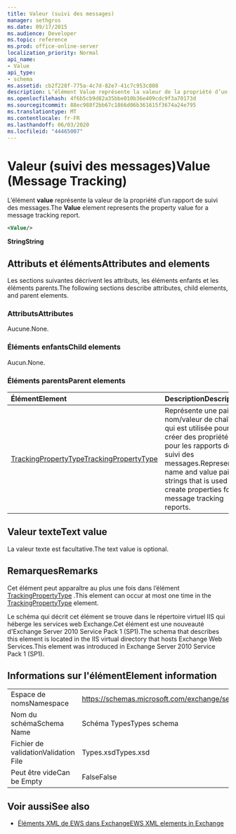 ```yaml
---
title: Valeur (suivi des messages)
manager: sethgros
ms.date: 09/17/2015
ms.audience: Developer
ms.topic: reference
ms.prod: office-online-server
localization_priority: Normal
api_name:
- Value
api_type:
- schema
ms.assetid: cb2f228f-775a-4c7d-82e7-41c7c953c808
description: L’élément Value représente la valeur de la propriété d’un rapport de suivi des messages.
ms.openlocfilehash: 4f6b5cb9d82a35bbe010b36e409cdc9f3a70173d
ms.sourcegitcommit: 88ec988f2bb67c1866d06b361615f3674a24e795
ms.translationtype: MT
ms.contentlocale: fr-FR
ms.lasthandoff: 06/03/2020
ms.locfileid: "44465007"
---
```

# <a name="value-message-tracking"></a><span data-ttu-id="829b7-103">Valeur (suivi des messages)</span><span class="sxs-lookup"><span data-stu-id="829b7-103">Value (Message Tracking)</span></span>

<span data-ttu-id="829b7-104">L’élément **value** représente la valeur de la propriété d’un rapport de suivi des messages.</span><span class="sxs-lookup"><span data-stu-id="829b7-104">The **Value** element represents the property value for a message tracking report.</span></span> 
  
```xml
<Value/>
```

<span data-ttu-id="829b7-105">**String**</span><span class="sxs-lookup"><span data-stu-id="829b7-105">**String**</span></span>

## <a name="attributes-and-elements"></a><span data-ttu-id="829b7-106">Attributs et éléments</span><span class="sxs-lookup"><span data-stu-id="829b7-106">Attributes and elements</span></span>

<span data-ttu-id="829b7-107">Les sections suivantes décrivent les attributs, les éléments enfants et les éléments parents.</span><span class="sxs-lookup"><span data-stu-id="829b7-107">The following sections describe attributes, child elements, and parent elements.</span></span>
  
### <a name="attributes"></a><span data-ttu-id="829b7-108">Attributs</span><span class="sxs-lookup"><span data-stu-id="829b7-108">Attributes</span></span>

<span data-ttu-id="829b7-109">Aucune.</span><span class="sxs-lookup"><span data-stu-id="829b7-109">None.</span></span>
  
### <a name="child-elements"></a><span data-ttu-id="829b7-110">Éléments enfants</span><span class="sxs-lookup"><span data-stu-id="829b7-110">Child elements</span></span>

<span data-ttu-id="829b7-111">Aucun.</span><span class="sxs-lookup"><span data-stu-id="829b7-111">None.</span></span>
  
### <a name="parent-elements"></a><span data-ttu-id="829b7-112">Éléments parents</span><span class="sxs-lookup"><span data-stu-id="829b7-112">Parent elements</span></span>

|<span data-ttu-id="829b7-113">**Élément**</span><span class="sxs-lookup"><span data-stu-id="829b7-113">**Element**</span></span>|<span data-ttu-id="829b7-114">**Description**</span><span class="sxs-lookup"><span data-stu-id="829b7-114">**Description**</span></span>|
|:-----|:-----|
|[<span data-ttu-id="829b7-115">TrackingPropertyType</span><span class="sxs-lookup"><span data-stu-id="829b7-115">TrackingPropertyType</span></span>](trackingpropertytype.md) <br/> |<span data-ttu-id="829b7-116">Représente une paire nom/valeur de chaînes qui est utilisée pour créer des propriétés pour les rapports de suivi des messages.</span><span class="sxs-lookup"><span data-stu-id="829b7-116">Represents a name and value pair of strings that is used to create properties for message tracking reports.</span></span>  <br/> |
   
## <a name="text-value"></a><span data-ttu-id="829b7-117">Valeur texte</span><span class="sxs-lookup"><span data-stu-id="829b7-117">Text value</span></span>

<span data-ttu-id="829b7-118">La valeur texte est facultative.</span><span class="sxs-lookup"><span data-stu-id="829b7-118">The text value is optional.</span></span>
  
## <a name="remarks"></a><span data-ttu-id="829b7-119">Remarques</span><span class="sxs-lookup"><span data-stu-id="829b7-119">Remarks</span></span>

<span data-ttu-id="829b7-120">Cet élément peut apparaître au plus une fois dans l’élément [TrackingPropertyType](trackingpropertytype.md) .</span><span class="sxs-lookup"><span data-stu-id="829b7-120">This element can occur at most one time in the [TrackingPropertyType](trackingpropertytype.md) element.</span></span> 
  
<span data-ttu-id="829b7-121">Le schéma qui décrit cet élément se trouve dans le répertoire virtuel IIS qui héberge les services web Exchange.Cet élément est une nouveauté d'Exchange Server 2010 Service Pack 1 (SP1).</span><span class="sxs-lookup"><span data-stu-id="829b7-121">The schema that describes this element is located in the IIS virtual directory that hosts Exchange Web Services.This element was introduced in Exchange Server 2010 Service Pack 1 (SP1).</span></span>
  
## <a name="element-information"></a><span data-ttu-id="829b7-122">Informations sur l'élément</span><span class="sxs-lookup"><span data-stu-id="829b7-122">Element information</span></span>

|||
|:-----|:-----|
|<span data-ttu-id="829b7-123">Espace de noms</span><span class="sxs-lookup"><span data-stu-id="829b7-123">Namespace</span></span>  <br/> |https://schemas.microsoft.com/exchange/services/2006/types  <br/> |
|<span data-ttu-id="829b7-124">Nom du schéma</span><span class="sxs-lookup"><span data-stu-id="829b7-124">Schema Name</span></span>  <br/> |<span data-ttu-id="829b7-125">Schéma Types</span><span class="sxs-lookup"><span data-stu-id="829b7-125">Types schema</span></span>  <br/> |
|<span data-ttu-id="829b7-126">Fichier de validation</span><span class="sxs-lookup"><span data-stu-id="829b7-126">Validation File</span></span>  <br/> |<span data-ttu-id="829b7-127">Types.xsd</span><span class="sxs-lookup"><span data-stu-id="829b7-127">Types.xsd</span></span>  <br/> |
|<span data-ttu-id="829b7-128">Peut être vide</span><span class="sxs-lookup"><span data-stu-id="829b7-128">Can be Empty</span></span>  <br/> |<span data-ttu-id="829b7-129">False</span><span class="sxs-lookup"><span data-stu-id="829b7-129">False</span></span>  <br/> |
   
## <a name="see-also"></a><span data-ttu-id="829b7-130">Voir aussi</span><span class="sxs-lookup"><span data-stu-id="829b7-130">See also</span></span>

- [<span data-ttu-id="829b7-131">Éléments XML de EWS dans Exchange</span><span class="sxs-lookup"><span data-stu-id="829b7-131">EWS XML elements in Exchange</span></span>](ews-xml-elements-in-exchange.md)

